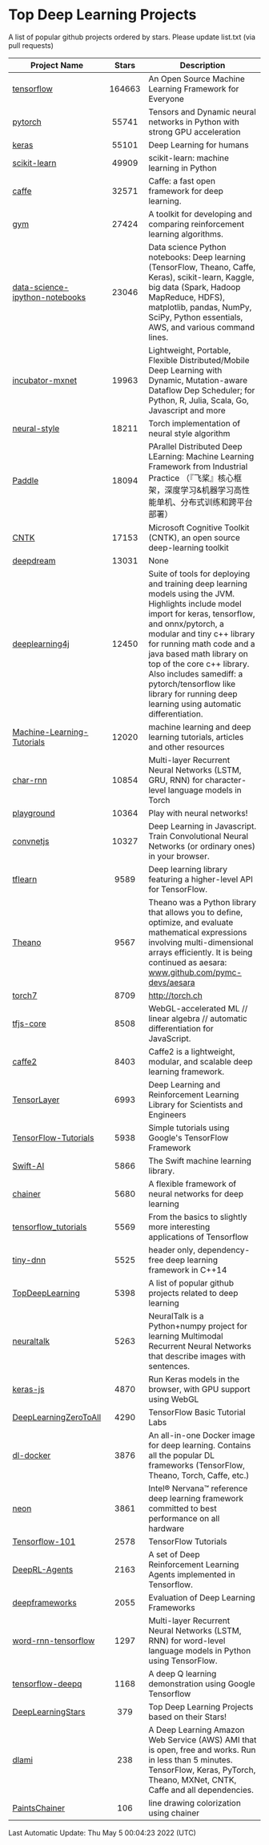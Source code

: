 # Top Deep Learning Projects
A list of popular github projects ordered by stars.
Please update list.txt (via pull requests)

|Project Name| Stars | Description |
| ---------- |:-----:| ----------- |
| [tensorflow](https://github.com/tensorflow/tensorflow) | 164663 | An Open Source Machine Learning Framework for Everyone |
| [pytorch](https://github.com/pytorch/pytorch) | 55741 | Tensors and Dynamic neural networks in Python with strong GPU acceleration |
| [keras](https://github.com/keras-team/keras) | 55101 | Deep Learning for humans |
| [scikit-learn](https://github.com/scikit-learn/scikit-learn) | 49909 | scikit-learn: machine learning in Python |
| [caffe](https://github.com/BVLC/caffe) | 32571 | Caffe: a fast open framework for deep learning. |
| [gym](https://github.com/openai/gym) | 27424 | A toolkit for developing and comparing reinforcement learning algorithms. |
| [data-science-ipython-notebooks](https://github.com/donnemartin/data-science-ipython-notebooks) | 23046 | Data science Python notebooks: Deep learning (TensorFlow, Theano, Caffe, Keras), scikit-learn, Kaggle, big data (Spark, Hadoop MapReduce, HDFS), matplotlib, pandas, NumPy, SciPy, Python essentials, AWS, and various command lines. |
| [incubator-mxnet](https://github.com/apache/incubator-mxnet) | 19963 | Lightweight, Portable, Flexible Distributed/Mobile Deep Learning with Dynamic, Mutation-aware Dataflow Dep Scheduler; for Python, R, Julia, Scala, Go, Javascript and more |
| [neural-style](https://github.com/jcjohnson/neural-style) | 18211 | Torch implementation of neural style algorithm |
| [Paddle](https://github.com/PaddlePaddle/Paddle) | 18094 | PArallel Distributed Deep LEarning: Machine Learning Framework from Industrial Practice （『飞桨』核心框架，深度学习&机器学习高性能单机、分布式训练和跨平台部署） |
| [CNTK](https://github.com/microsoft/CNTK) | 17153 | Microsoft Cognitive Toolkit (CNTK), an open source deep-learning toolkit |
| [deepdream](https://github.com/google/deepdream) | 13031 | None |
| [deeplearning4j](https://github.com/eclipse/deeplearning4j) | 12450 | Suite of tools for deploying and training deep learning models using the JVM. Highlights include model import for keras, tensorflow, and onnx/pytorch, a modular and tiny c++ library for running math code and a java based math library on top of the core c++ library. Also includes samediff: a pytorch/tensorflow like library for running deep learning using automatic differentiation. |
| [Machine-Learning-Tutorials](https://github.com/ujjwalkarn/Machine-Learning-Tutorials) | 12020 | machine learning and deep learning tutorials, articles and other resources  |
| [char-rnn](https://github.com/karpathy/char-rnn) | 10854 | Multi-layer Recurrent Neural Networks (LSTM, GRU, RNN) for character-level language models in Torch |
| [playground](https://github.com/tensorflow/playground) | 10364 | Play with neural networks! |
| [convnetjs](https://github.com/karpathy/convnetjs) | 10327 | Deep Learning in Javascript. Train Convolutional Neural Networks (or ordinary ones) in your browser. |
| [tflearn](https://github.com/tflearn/tflearn) | 9589 | Deep learning library featuring a higher-level API for TensorFlow. |
| [Theano](https://github.com/Theano/Theano) | 9567 | Theano was a Python library that allows you to define, optimize, and evaluate mathematical expressions involving multi-dimensional arrays efficiently. It is being continued as aesara: www.github.com/pymc-devs/aesara |
| [torch7](https://github.com/torch/torch7) | 8709 | http://torch.ch |
| [tfjs-core](https://github.com/tensorflow/tfjs-core) | 8508 | WebGL-accelerated ML // linear algebra // automatic differentiation for JavaScript. |
| [caffe2](https://github.com/facebookarchive/caffe2) | 8403 | Caffe2 is a lightweight, modular, and scalable deep learning framework. |
| [TensorLayer](https://github.com/tensorlayer/TensorLayer) | 6993 | Deep Learning and Reinforcement Learning Library for Scientists and Engineers  |
| [TensorFlow-Tutorials](https://github.com/nlintz/TensorFlow-Tutorials) | 5938 | Simple tutorials using Google's TensorFlow Framework |
| [Swift-AI](https://github.com/Swift-AI/Swift-AI) | 5866 | The Swift machine learning library. |
| [chainer](https://github.com/chainer/chainer) | 5680 | A flexible framework of neural networks for deep learning |
| [tensorflow_tutorials](https://github.com/pkmital/tensorflow_tutorials) | 5569 | From the basics to slightly more interesting applications of Tensorflow |
| [tiny-dnn](https://github.com/tiny-dnn/tiny-dnn) | 5525 | header only, dependency-free deep learning framework in C++14 |
| [TopDeepLearning](https://github.com/aymericdamien/TopDeepLearning) | 5398 | A list of popular github projects related to deep learning |
| [neuraltalk](https://github.com/karpathy/neuraltalk) | 5263 | NeuralTalk is a Python+numpy project for learning Multimodal Recurrent Neural Networks that describe images with sentences. |
| [keras-js](https://github.com/transcranial/keras-js) | 4870 | Run Keras models in the browser, with GPU support using WebGL |
| [DeepLearningZeroToAll](https://github.com/hunkim/DeepLearningZeroToAll) | 4290 | TensorFlow Basic Tutorial Labs |
| [dl-docker](https://github.com/floydhub/dl-docker) | 3876 | An all-in-one Docker image for deep learning. Contains all the popular DL frameworks (TensorFlow, Theano, Torch, Caffe, etc.) |
| [neon](https://github.com/NervanaSystems/neon) | 3861 | Intel® Nervana™ reference deep learning framework committed to best performance on all hardware |
| [Tensorflow-101](https://github.com/sjchoi86/Tensorflow-101) | 2578 | TensorFlow Tutorials |
| [DeepRL-Agents](https://github.com/awjuliani/DeepRL-Agents) | 2163 | A set of Deep Reinforcement Learning Agents implemented in Tensorflow. |
| [deepframeworks](https://github.com/zer0n/deepframeworks) | 2055 | Evaluation of Deep Learning Frameworks |
| [word-rnn-tensorflow](https://github.com/hunkim/word-rnn-tensorflow) | 1297 | Multi-layer Recurrent Neural Networks (LSTM, RNN) for word-level language models in Python using TensorFlow. |
| [tensorflow-deepq](https://github.com/siemanko/tensorflow-deepq) | 1168 | A deep Q learning demonstration using Google Tensorflow |
| [DeepLearningStars](https://github.com/hunkim/DeepLearningStars) | 379 | Top Deep Learning Projects based on their Stars! |
| [dlami](https://github.com/ritchieng/dlami) | 238 | A Deep Learning Amazon Web Service (AWS) AMI that is open, free and works. Run in less than 5 minutes. TensorFlow, Keras, PyTorch, Theano, MXNet, CNTK, Caffe and all dependencies. |
| [PaintsChainer](https://github.com/taizan/PaintsChainer) | 106 | line drawing colorization using chainer |

Last Automatic Update: Thu May  5 00:04:23 2022 (UTC)
